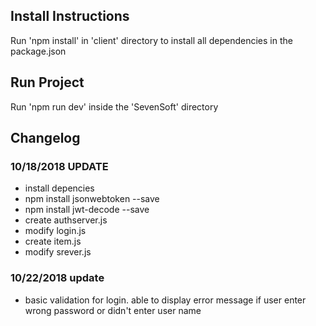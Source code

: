 ## Install Instructions
Run 'npm install' in 'client' directory to install all dependencies in the package.json

## Run Project
Run 'npm run dev' inside the 'SevenSoft' directory

## Changelog

### 10/18/2018 UPDATE
- install depencies
- npm install jsonwebtoken --save
- npm install jwt-decode --save
- create authserver.js
- modify login.js
- create item.js
- modify srever.js

### 10/22/2018 update
- basic validation for login. able to display error message if user enter wrong password or didn't enter user name
